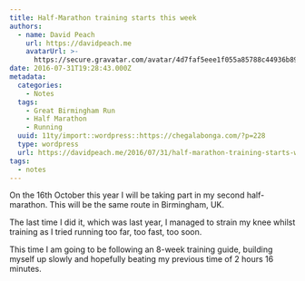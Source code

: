 ```yaml
---
title: Half-Marathon training starts this week
authors:
  - name: David Peach
    url: https://davidpeach.me
    avatarUrl: >-
      https://secure.gravatar.com/avatar/4d7faf5eee1f055a85788c44936b8995eaab6dfb004e7854ec747ccb272e91ee?s=96&d=mm&r=g
date: 2016-07-31T19:28:43.000Z
metadata:
  categories:
    - Notes
  tags:
    - Great Birmingham Run
    - Half Marathon
    - Running
  uuid: 11ty/import::wordpress::https://chegalabonga.com/?p=228
  type: wordpress
  url: https://davidpeach.me/2016/07/31/half-marathon-training-starts-week/
tags:
  - notes
---
```

On the 16th October this year I will be taking part in my second half-marathon. This will be the same route in Birmingham, UK.

The last time I did it, which was last year, I managed to strain my knee whilst training as I tried running too far, too fast, too soon.

This time I am going to be following an 8-week training guide, building myself up slowly and hopefully beating my previous time of 2 hours 16 minutes.